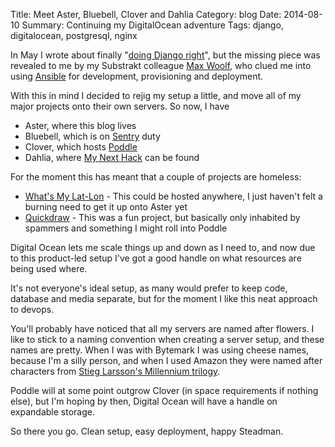 Title: Meet Aster, Bluebell, Clover and Dahlia
Category: blog
Date: 2014-08-10
Summary: Continuing my DigitalOcean adventure
Tags: django, digitalocean, postgresql, nginx

In May I wrote about finally
"[doing Django right](/blog/2014/05/24/finally-doing-django-right-after-all-these-years/)", but the missing piece was revealed to me by my Substrakt colleague [Max Woolf](http://maxehmookau.github.io/), who clued me into using [Ansible](http://www.ansible.com/home) for development, provisioning and
deployment.

With this in mind I decided to rejig my setup a little, and move all of my major
projects onto their own servers. So now, I have

  * Aster, where this blog lives
  * Bluebell, which is on [Sentry](https://getsentry.com/welcome/) duty
  * Clover, which hosts [Poddle](http://poddle.io/)
  * Dahlia, where [My Next Hack](http://mynexthack.com/) can be found

For the moment this has meant that a couple of projects are homeless:

  * [What's My Lat-Lon](/play/whats-my-lat-lon/) \- This could be hosted
  anywhere, I just haven't felt a burning need to get it up onto Aster yet
  * [Quickdraw](/play/quickdraw/) \- This was a fun project, but basically only
  inhabited by spammers and something I might roll into Poddle

Digital Ocean lets me scale things up and down as I need to, and now due to this product-led setup I've got a good handle on what resources are being used where.

It's not everyone's ideal setup, as many would prefer to keep code, database and
media separate, but for the moment I like this neat approach to devops.

You'll probably have noticed that all my servers are named after flowers. I like
to stick to a naming convention when creating a server setup, and these names
are pretty. When I was with Bytemark I was using cheese names, because I'm a
silly person, and when I used Amazon they were named after characters from
[Stieg Larsson's Millennium trilogy](http://en.wikipedia.org/wiki/Millennium_series).

Poddle will at some point outgrow Clover (in space requirements if nothing
    else), but I'm hoping by then, Digital Ocean will have a handle on
    expandable storage.

So there you go. Clean setup, easy deployment, happy Steadman.
